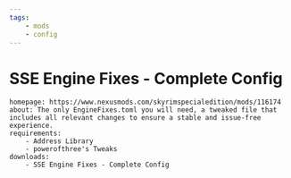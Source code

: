 ```yaml
---
tags:
    - mods
    - config
---
```


# SSE Engine Fixes - Complete Config

```project_info
homepage: https://www.nexusmods.com/skyrimspecialedition/mods/116174
about: The only EngineFixes.toml you will need, a tweaked file that includes all relevant changes to ensure a stable and issue-free experience.
requirements:
    - Address Library
    - powerofthree's Tweaks
downloads:
    - SSE Engine Fixes - Complete Config
```
